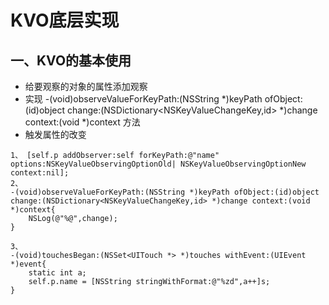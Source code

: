 # KVO底层实现



## 一、KVO的基本使用

* 给要观察的对象的属性添加观察
* 实现 -\(void\)observeValueForKeyPath:\(NSString \*\)keyPath ofObject:\(id\)object change:\(NSDictionary&lt;NSKeyValueChangeKey,id&gt; \*\)change context:\(void \*\)context 方法
* 触发属性的改变

```
1、 [self.p addObserver:self forKeyPath:@"name" options:NSKeyValueObservingOptionOld| NSKeyValueObservingOptionNew context:nil];
2、
-(void)observeValueForKeyPath:(NSString *)keyPath ofObject:(id)object change:(NSDictionary<NSKeyValueChangeKey,id> *)change context:(void *)context{
    NSLog(@"%@",change);
}

3、
-(void)touchesBegan:(NSSet<UITouch *> *)touches withEvent:(UIEvent *)event{
    static int a;
    self.p.name = [NSString stringWithFormat:@"%zd",a++]s;
}
```





